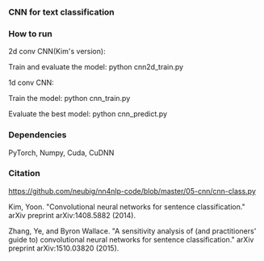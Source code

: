 ### CNN for text classification

### How to run

2d conv CNN(Kim's version):

Train and evaluate the model: python cnn2d_train.py

1d conv CNN:

Train the model: python cnn_train.py

Evaluate the best model: python cnn_predict.py

### Dependencies

PyTorch, Numpy, Cuda, CuDNN

### Citation

https://github.com/neubig/nn4nlp-code/blob/master/05-cnn/cnn-class.py

Kim, Yoon. "Convolutional neural networks for sentence classification." arXiv preprint arXiv:1408.5882 (2014).

Zhang, Ye, and Byron Wallace. "A sensitivity analysis of (and practitioners' guide to) convolutional neural networks for sentence classification." arXiv preprint arXiv:1510.03820 (2015).
